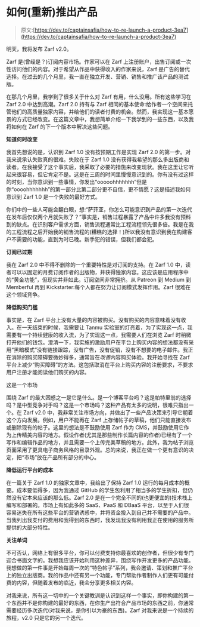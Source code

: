 # 如何(重新)推出产品

> 原文:[https://dev.to/captainsafia/how-to-re-launch-a-product-3ea7](https://dev.to/captainsafia/how-to-re-launch-a-product-3ea7)

明天，我将发布 Zarf v2.0。

Zarf 是(曾经是？)订阅内容市场。作家可以在 Zarf 上注册账户，出售订阅或一次性访问他们的内容。对于希望从作品中获得收入的作家来说，Zarf 是广告的替代选择。在过去的几个月里，我一直在独立开发、营销、销售和推广该产品的测试版。

在那几个月里，我学到了很多关于什么对 Zarf 有用，什么没用。所有这些学习在 Zarf 2.0 中达到高潮。Zarf 2.0 持有与 Zarf 相同的基本使命:给作者一个空间来托管他们的高质量独家内容，并给他们的读者付费的机会。然而，我实现这一基本愿景的方式已经改变。在这篇文章中，我想简单介绍一下我学到的一些东西，以及我将如何在 Zarf 的下一个版本中解决这些问题。

**知道何时改变**

我首先想说的是，认识到 Zarf 1.0 没有按预期工作是实现 Zarf 2.0 的第一步。对我来说承认失败真的很难。失败在于 Zarf 1.0 没有获得我希望的那么多出版商和读者。在我接受了这个事实后，我采取了必要的措施来改变现状。我在这里让它听起来很容易，但它肯定不是。这是在三周的时间里慢慢意识到的。你有没有过这样的时刻，当你意识到一些事情，你发出“ooooohhhhhhh”但是你“oooohhhhhhh”的第一部分比第二部分更不自信，更不情愿？这是描述我如何意识到 Zarf 1.0 是一个失败的最好方式。

你们中的一些人可能会翻白眼，想:“萨菲亚，你怎么可能意识到产品的第一次迭代在发布后仅仅两个月就失败了？”事实是，销售过程暴露了产品中许多我没有预料到的缺点。在识别客户需求方面，销售流程通常比工程流程领先很多倍。我是在我的工程流程之后开始我的销售流程的(糟糕的选择！)所以我没有意识到我在构建客户不需要的功能，直到为时已晚。新手犯的错误，但我们都会犯。

**订阅已过期**

我在 Zarf 2.0 中不得不删除的一个重要特性是对订阅的支持。在 Zarf 1.0 中，读者可以以固定的月费订阅作者的出版物，并获得独家内容。这应该是应用程序中的“黄金功能”，但现实并非如此。订阅空间非常拥挤。从 Patreon 到 Medium 到 Memberful 再到 Kickstarter:每个人都在努力让订阅模式发挥作用。Zarf 很难在这个领域竞争。

**降低购买门槛**

事实是，在 Zarf 平台上没有大量的内容被购买。没有购买的内容意味着没有收入。在一天结束的时候，我需要让 Tanmu 实验室的灯亮着，为了实现这一点，我需要有一个持续健康的收入流，为了实现这一点，我需要人们在浏览 Zarf 时稍微打开他们的钱包。澄清一下，我实施的激励用户在平台上购买内容的想法都没有采用“黑暗模式”没有链接跟踪，没有广告，没有促销，没有不想要的电子邮件。我正在消除的购买障碍要微妙得多，通常旨在*改善*内容购买体验。我开始寻找在 Zarf 平台上减少“购买障碍”的方法。这包括取消在平台上购买内容的注册要求，不要求用户注册才能阅读他们购买的内容。

这是一个市场

围绕 Zarf 的最大困惑之一是它是什么。是一个博客平台吗？这是帕特里翁的选择吗？是中型竞争对手吗？这是一个市场吗？这种产品有太多的说明，很难只指出一个。在 Zarf v2.0 中，我非常关注市场方向，并做出了一些产品决策来引导它朝着这个方向发展。例如，用户不能再在 Zarf 上存储帖子的草稿，他们只能直接发布或删除现有的帖子。这里的想法是不鼓励使用 Zarf 作为 CMS，并鼓励使用它作为上传精美内容的地方。假设作者(尤其是那些制作长篇内容的作者)已经有了一个写作和编辑作品的地方，并且需要一个上传完美草稿的地方。此外，我为帖子浏览页面采用了更具电子商务风格的目录外观。总的来说，我正在做一个更有意识的决定，把“市场”放在产品所有部分的中心。

**降低运行平台的成本**

在一篇关于 Zarf 1.0 的独家文章中，我给出了保持 Zarf 1.0 运行的每月成本的概要。成本要低得多，因为我通过 GitHub 的学生包利用了相当多的学生折扣，但仍然没有它本来应该的那么低。Zarf 2.0 是在一个完全不同的(也更便宜的)技术栈上编写和部署的。市场上有如此多的 SaaS、PaaS 和 DBaaS 平台，以至于人们很容易迷失在所有这些平台的营销诱惑中，并将资金投入到自己并不需要的产品中。当我列出我支付的费用和我得到的东西时，我发现我没有利用我正在使用的服务所提供的大部分特性。

**关注单词**

不可否认，网络上有很多平台，你可以付费支持你最喜欢的创作者，但很少有专门迎合书面文字的。我想我应该开始利用这种差异，围绕写作开发更多的产品功能。我想做的第一件事是开始每周一次的“特色帖子”系列，我会邀请、策划和推广平台上的独立出版商。我的作品中还有另一个功能，专门帮助作者制作人们更有可能付费的内容，但随着发布的临近，我会分享更多相关内容。

对我来说，所有这一切中的一个关键教训是认识到这样一个事实，即你构建的第一个东西并不是你构建的最好的东西，在你生产出符合产品市场的东西之前，你通常需要经历多次迭代(对我来说，是你引以为豪的东西)。Zarf 对我来说是一个持续的旅程，v2.0 只是它的另一个迭代。
